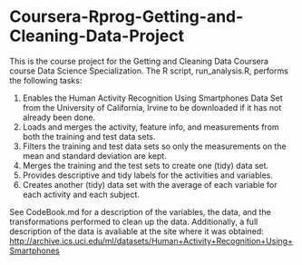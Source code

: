 # Coursera-Rprog-Getting-and-Cleaning-Data-Project
This is the course project for the Getting and Cleaning Data Coursera course Data Science Specialization. The R script, run_analysis.R, performs the following tasks:

1. Enables the Human Activity Recognition Using Smartphones Data Set from the University of California, Irvine to be downloaded if it has not already been done.
2. Loads and merges the activity, feature info, and measurements from both the training and test data sets.
3. Filters the training and test data sets so only the measurements on the mean and standard deviation are kept.
4. Merges the training and the test sets to create one (tidy) data set.
5. Provides descriptive and tidy labels for the activities and variables.
6. Creates another (tidy) data set with the average of each variable for each activity and each subject.

See CodeBook.md for a description of the variables, the data, and the transformations performed to clean up the data. Additionally, a full description of the data is avaliable at the site where it was obtained:
http://archive.ics.uci.edu/ml/datasets/Human+Activity+Recognition+Using+Smartphones
